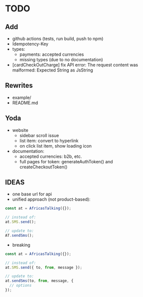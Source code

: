 # TODO

## Add

- github actions (tests, run build, push to npm)
- Idempotency-Key
- types:
  - payments: accepted currencies
  - missing types (due to no documentation)
- [cardCheckOutCharge] fix API error: The request content was malformed: Expected String as JsString

## Rewrites

- example/
- README.md

## Yoda

- website
  - sidebar scroll issue
  - list item: convert to hyperlink
  - on click list item, show loading icon
- documentation:
  - accepted currencies: b2b, etc.
  - full pages for token: generateAuthToken() and createCheckoutToken()

## IDEAS

- one base url for api
- unified approach (not product-based):

```js
const at = AfricasTalking({});

// instead of:
at.SMS.send();

// update to:
AT.sendSms();
```

- breaking

```js
const at = AfricasTalking({});

// instead of:
at.SMS.send({ to, from, message });

// update to:
at.sendSms(to, from, message, {
  // options
});
```
